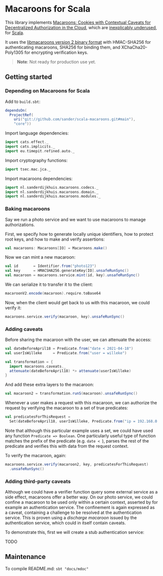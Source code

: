 # Macaroons for Scala

This library implements [Macaroons: Cookies with Contextual Caveats for Decentralized Authorization in the Cloud](https://research.google/pubs/pub41892/), which are [inexplicably underused](https://latacora.micro.blog/a-childs-garden/), for [Scala](https://www.scala-lang.org/).

It uses the [libmacaroons version 2 binary format](https://github.com/rescrv/libmacaroons/blob/master/doc/format.txt) with HMAC-SHA256 for authenticating macaroons, SHA256 for binding them, and XChaCha20-Poly1305 for encrypting verification keys.

> **Note**: Not ready for production use yet.

## Getting started

### Depending on Macaroons for Scala

Add to `build.sbt`:

```scala
dependsOn(
  ProjectRef(
    uri("git://github.com/sander/scala-macaroons.git#main"),
    "core"))
```

Import language dependencies:

```scala mdoc
import cats.effect._
import cats.implicits._
import eu.timepit.refined.auto._
```

Import cryptography functions:

```scala mdoc
import tsec.mac.jca._
```

Import macaroons dependencies:

```scala mdoc
import nl.sanderdijkhuis.macaroons.codecs._
import nl.sanderdijkhuis.macaroons.domain._
import nl.sanderdijkhuis.macaroons.modules._
```

### Baking macaroons

Say we run a photo service and we want to use macaroons to manage authorizations.

First, we specify how to generate locally unique identifiers, how to protect root keys, and how to make and verify assertions:

```scala mdoc:silent
val macaroons: Macaroons[IO] = Macaroons.make()
```

Now we can mint a new macaroon:

```scala mdoc
val id       = Identifier.from("photo123")
val key      = HMACSHA256.generateKey[IO].unsafeRunSync()
val macaroon = macaroons.service.mint(id, key).unsafeRunSync()
```

We can serialize it to transfer it to the client:

```scala mdoc
macaroonV2.encode(macaroon).require.toBase64
```

Now, when the client would get back to us with this macaroon, we could verify it:

```scala mdoc
macaroons.service.verify(macaroon, key).unsafeRunSync()
```

### Adding caveats

Before sharing the macaroon with the user, we can attenuate the access:

```scala mdoc:silent
val dateBeforeApril18 = Predicate.from("date < 2021-04-18")
val userIsWilleke     = Predicate.from("user = willeke")

val transformation = {
  import macaroons.caveats._
  attenuate(dateBeforeApril18) *> attenuate(userIsWilleke)
}
```

And add these extra layers to the macaroon:

```scala mdoc
val macaroon2 = transformation.runS(macaroon).unsafeRunSync()
```

Whenever a user makes a request with this macaroon, we can authorize the request by verifying the macaroon to a set of true predicates:

```scala mdoc:silent
val predicatesForThisRequest =
  Set(dateBeforeApril18, userIsWilleke, Predicate.from("ip = 192.168.0.1"))
```

Note that although this particular example uses a set, we could have used any function `Predicate => Boolean`. One particularly useful type of function matches the prefix of the predicate (e.g. `date < `), parses the rest of the predicate and verifies this with data from the request context. 

To verify the macaroon, again:

```scala mdoc
macaroons.service.verify(macaroon2, key, predicatesForThisRequest)
  .unsafeRunSync()
```

### Adding third-party caveats

Although we could have a verifier function query some external service as a side effect, macaroons offer a better way. On our photo service, we could confine a macaroon to be used only within a certain context, asserted by for example an authentication service. The confinement is again expressed as a caveat, containing a challenge to be resolved at the authentication service. This is proven using a *discharge macaroon* issued by the authentication service, which could in itself contain caveats.

To demonstrate this, first we will create a stub authentication service:

TODO

## Maintenance

To compile README.md: `sbt "docs/mdoc"`

